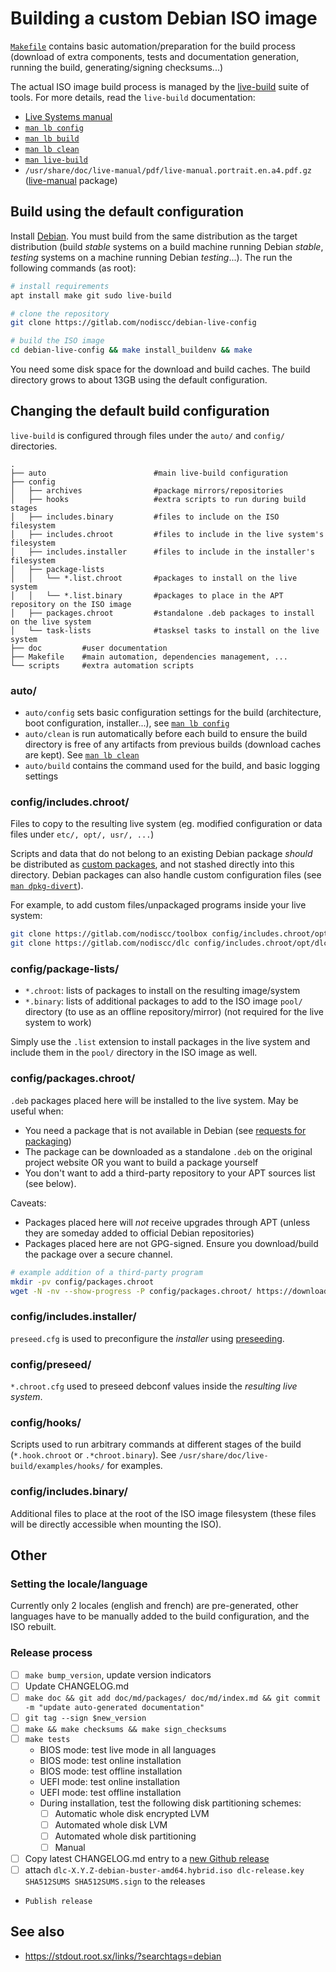 # Building a custom Debian ISO image

[`Makefile`](https://gitlab.com/nodiscc/debian-live-config/-/blob/master/Makefile) contains basic automation/preparation for the build process (download of extra components, tests and documentation generation, running the build, generating/signing checksums...)

The actual ISO image build process is managed by the [live-build](https://www.debian.org/devel/debian-live/) suite of tools. For more details, read the `live-build` documentation:

* [Live Systems manual](https://live-team.pages.debian.net/live-manual/html/live-manual/index.en.html)
* [`man lb config`](httpshttps://manpages.debian.org/buster/live-build/lb_config.1.en.html)
* [`man lb build`](https://manpages.debian.org/buster/live-build/lb_build.1.en.html)
* [`man lb clean`](https://manpages.debian.org/buster/live-build/lb_clean.1.en.html)
* [`man live-build`](https://manpages.debian.org/stretch/live-build/live-build.7.en.html)
* `/usr/share/doc/live-manual/pdf/live-manual.portrait.en.a4.pdf.gz` ([live-manual](https://packages.debian.org/buster/live-manual) package)


## Build using the default configuration

Install [Debian](https://www.debian.org). You must build from the same distribution as the target distribution (build *stable* systems on a build machine running Debian *stable*, *testing* systems on a machine running Debian *testing*...). The run the following commands (as root):

```bash
# install requirements
apt install make git sudo live-build

# clone the repository
git clone https://gitlab.com/nodiscc/debian-live-config

# build the ISO image
cd debian-live-config && make install_buildenv && make
```

You need some disk space for the download and build caches. The build directory grows to about 13GB using the default configuration.


## Changing the default build configuration



`live-build` is configured through files under the `auto/` and `config/` directories.

```
.
├── auto                        #main live-build configuration
├── config
│   ├── archives                #package mirrors/repositories
│   ├── hooks                   #extra scripts to run during build stages
│   ├── includes.binary         #files to include on the ISO filesystem
│   ├── includes.chroot         #files to include in the live system's filesystem
│   ├── includes.installer      #files to include in the installer's filesystem
│   ├── package-lists
│   │   └── *.list.chroot		#packages to install on the live system
│   │   └── *.list.binary		#packages to place in the APT repository on the ISO image
│   ├── packages.chroot         #standalone .deb packages to install on the live system
│   └── task-lists              #tasksel tasks to install on the live system
├── doc			#user documentation
├── Makefile	#main automation, dependencies management, ...
└── scripts		#extra automation scripts

```

### auto/

* `auto/config` sets basic configuration settings for the build (architecture, boot configuration, installer...), see [`man lb config`](https://manpages.debian.org/buster/live-build/lb_config.1.en.html)
* `auto/clean` is run automatically before each build to ensure the build directory is free of any artifacts from previous builds (download caches are kept). See [`man lb clean`](https://manpages.debian.org/buster/live-build/lb_clean.1.en.html)
* `auto/build` contains the command used for the build, and basic logging settings


### config/includes.chroot/

Files to copy to the resulting live system (eg. modified configuration or data files under `etc/, opt/, usr/, ...`)

Scripts and data that do not belong to an existing Debian package _should_ be distributed as [custom packages](http://wiki.debian.org/Packaging), and not stashed directly into this directory. Debian packages can also handle custom configuration files (see [`man dpkg-divert`](https://manpages.debian.org/buster/dpkg/dpkg-divert.1.en.html)).

For example, to add custom files/unpackaged programs inside your live system:

```bash
git clone https://gitlab.com/nodiscc/toolbox config/includes.chroot/opt/toolbox
git clone https://gitlab.com/nodiscc/dlc config/includes.chroot/opt/dlc
```

### config/package-lists/

* `*.chroot`: lists of packages to install on the resulting image/system
* `*.binary`: lists of additional packages to add to the ISO image `pool/` directory (to use as an offline repository/mirror) (not required for the live system to work)

Simply use the `.list` extension to install packages in the live system and include them in the `pool/` directory in the ISO image as well.


### config/packages.chroot/

`.deb` packages placed here will be installed to the live system. May be useful when:

- You need a package that is not available in Debian (see [requests for packaging](http://wnpp.debian.net/))
- The package can be downloaded as a standalone `.deb` on the original project website OR you want to build a package yourself
- You don't want to add a third-party repository to your APT sources list (see below).

Caveats:

 - Packages placed here will _not_ receive upgrades through APT (unless they are someday added to official Debian repositories)
 - Packages placed here are not GPG-signed. Ensure you download/build the package over a secure channel.

```bash
# example addition of a third-party program
mkdir -pv config/packages.chroot
wget -N -nv --show-progress -P config/packages.chroot/ https://download.opensuse.org/repositories/home:/strycore/Debian_9.0/amd64/lutris_0.5.2.2_amd64.deb
```


### config/includes.installer/

`preseed.cfg` is used to preconfigure the _installer_ using [preseeding](https://wiki.debian.org/Preseed).


### config/preseed/

`*.chroot.cfg` used to preseed debconf values inside the _resulting live system_.


### config/hooks/

Scripts used to run arbitrary commands at different stages of the build (`*.hook.chroot` or `.*chroot.binary`). See `/usr/share/doc/live-build/examples/hooks/` for examples.


### config/includes.binary/

Additional files to place at the root of the ISO image filesystem (these files will be directly accessible when mounting the ISO).

## Other

### Setting the locale/language

Currently only 2 locales (english and french) are pre-generated, other languages have to be manually added to the build configuration, and the ISO rebuilt.


### Release process

- [ ] `make bump_version`, update version indicators
- [ ] Update CHANGELOG.md
- [ ] `make doc && git add doc/md/packages/ doc/md/index.md && git commit -m "update auto-generated documentation"`
- [ ] `git tag --sign $new_version`
- [ ] `make && make checksums && make sign_checksums`
- [ ] `make tests`
  - BIOS mode: test live mode in all languages
  - BIOS mode: test online installation
  - BIOS mode: test offline installation
  - UEFI mode: test online installation
  - UEFI mode: test offline installation
  - During installation, test the following disk partitioning schemes:
    - [ ] Automatic whole disk encrypted LVM
    - [ ] Automated whole disk LVM
    - [ ] Automated whole disk partitioning
    - [ ] Manual
- [ ] Copy latest CHANGELOG.md entry to a [new Github release](https://github.com/nodiscc/debian-live-config/releases)
- [ ] attach `dlc-X.Y.Z-debian-buster-amd64.hybrid.iso dlc-release.key SHA512SUMS SHA512SUMS.sign` to the releases
- `Publish release`
 


## See also

 - <https://stdout.root.sx/links/?searchtags=debian>
